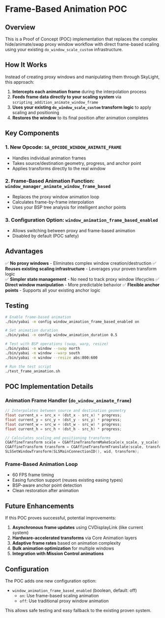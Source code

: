 # Frame-Based Animation POC

## Overview

This is a Proof of Concept (POC) implementation that replaces the complex hide/animate/swap proxy window workflow with direct frame-based scaling using your existing `do_window_scale_custom` infrastructure.

## How It Works

Instead of creating proxy windows and manipulating them through SkyLight, this approach:

1. **Intercepts each animation frame** during the interpolation process
2. **Feeds frame data directly to your scaling system** via `scripting_addition_animate_window_frame`
3. **Uses your existing `do_window_scale_custom` transform logic** to apply scaling and positioning
4. **Restores the window** to its final position after animation completes

## Key Components

### 1. New Opcode: `SA_OPCODE_WINDOW_ANIMATE_FRAME`

- Handles individual animation frames
- Takes source/destination geometry, progress, and anchor point
- Applies transforms directly to the real window

### 2. Frame-Based Animation Function: `window_manager_animate_window_frame_based`

- Replaces the proxy window animation loop
- Calculates frame-by-frame interpolation
- Uses your BSP tree analysis for intelligent anchor points

### 3. Configuration Option: `window_animation_frame_based_enabled`

- Allows switching between proxy and frame-based animation
- Disabled by default (POC safety)

## Advantages

✅ **No proxy windows** - Eliminates complex window creation/destruction
✅ **Reuses existing scaling infrastructure** - Leverages your proven transform logic  
✅ **Simpler state management** - No need to track proxy window lifecycles
✅ **Direct window manipulation** - More predictable behavior
✅ **Flexible anchor points** - Supports all your existing anchor logic

## Testing

```bash
# Enable frame-based animation
./bin/yabai -m config window_animation_frame_based_enabled on

# Set animation duration
./bin/yabai -m config window_animation_duration 0.5

# Test with BSP operations (swap, warp, resize)
./bin/yabai -m window --swap north
./bin/yabai -m window --warp south
./bin/yabai -m window --resize abs:800:600

# Run the test script
./test_frame_animation.sh
```

## POC Implementation Details

### Animation Frame Handler (`do_window_animate_frame`)

```objectivec
// Interpolates between source and destination geometry
float current_x = src_x + (dst_x - src_x) * progress;
float current_y = src_y + (dst_y - src_y) * progress;
float current_w = src_w + (dst_w - src_w) * progress;
float current_h = src_h + (dst_h - src_h) * progress;

// Calculates scaling and positioning transforms
CGAffineTransform scale = CGAffineTransformMakeScale(x_scale, y_scale);
CGAffineTransform transform = CGAffineTransformTranslate(scale, transform_x, transform_y);
SLSSetWindowTransform(SLSMainConnectionID(), wid, transform);
```

### Frame-Based Animation Loop

- 60 FPS frame timing
- Easing function support (reuses existing easing types)
- BSP-aware anchor point detection
- Clean restoration after animation

## Future Enhancements

If this POC proves successful, potential improvements:

1. **Asynchronous frame updates** using CVDisplayLink (like current system)
2. **Hardware-accelerated transforms** via Core Animation layers
3. **Adaptive frame rates** based on animation complexity
4. **Bulk animation optimization** for multiple windows
5. **Integration with Mission Control animations**

## Configuration

The POC adds one new configuration option:

- `window_animation_frame_based_enabled` (boolean, default: off)
  - `on`: Use frame-based scaling animation
  - `off`: Use traditional proxy window animation

This allows safe testing and easy fallback to the existing proven system.
